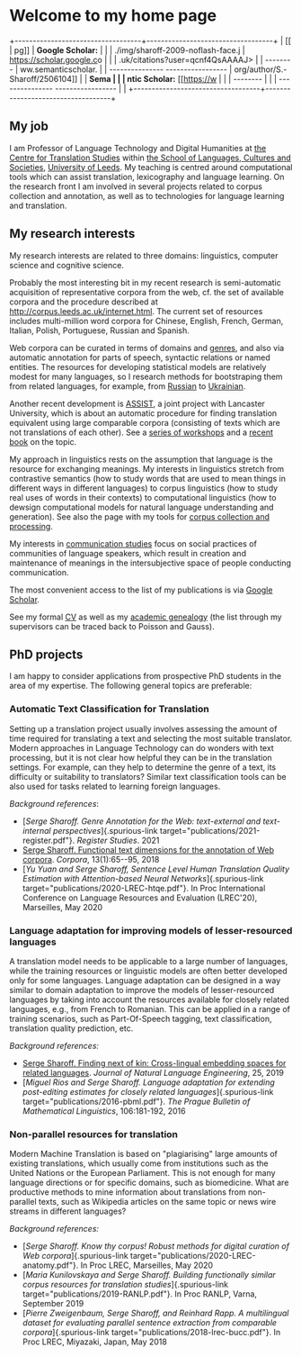 # Welcome to my home page

+-----------------------------------+-----------------------------------+
| \[\[                              | pg\]\] \| **Google Scholar:** \|  |
| ./img/sharoff-2009-noflash-face.j | <https://scholar.google.c>o       |
|                                   | .uk/citations?user=qcnf4QsAAAAJ\> |
|   --------                        | ww.semanticscholar.               |
| --------------- ----------------- | org/author/S.-Sharoff/2506104\]\] |
|   **Sema                          |                                   |
| ntic Scholar:**   \[\[<https://w> |                                   |
|   --------                        |                                   |
| --------------- ----------------- |                                   |
+-----------------------------------+-----------------------------------+

## My job

I am Professor of Language Technology and Digital Humanities at [the
Centre for Translation Studies](http://www.leeds.ac.uk/cts/) within [the
School of Languages, Cultures and
Societies](http://www.leeds.ac.uk/lcs), [University of
Leeds](http://www.leeds.ac.uk). My teaching is centred around
computational tools which can assist translation, lexicography and
language learning. On the research front I am involved in several
projects related to corpus collection and annotation, as well as to
technologies for language learning and translation.

## My research interests

My research interests are related to three domains: linguistics,
computer science and cognitive science.

Probably the most interesting bit in my recent research is
semi-automatic acquisition of representative corpora from the web, cf.
the set of available corpora and the procedure described at
<http://corpus.leeds.ac.uk/internet.html>. The current set of resources
includes multi-million word corpora for Chinese, English, French,
German, Italian, Polish, Portuguese, Russian and Spanish.

Web corpora can be curated in terms of domains and [genres](webgenres/),
and also via automatic annotation for parts of speech, syntactic
relations or named entities. The resources for developing statistical
models are relatively modest for many languages, so I research methods
for bootstraping them from related languages, for example, from
[Russian](publications/2011-dialog-sharoff-nivre.pdf) to
[Ukrainian](publications/2016-HyTra.pdf).

Another recent development is
[ASSIST](http://ucrel.lancs.ac.uk/projects/assist/), a joint project
with Lancaster University, which is about an automatic procedure for
finding translation equivalent using large comparable corpora
(consisting of texts which are not translations of each other). See a
[series of workshops](https://comparable.limsi.fr/) and a [recent
book](http://www.springer.com/cda/content/document/cda_downloaddocument/9783642201271-c1.pdfSGWID=0-0-45-1442068-p174109864)
on the topic.

My approach in linguistics rests on the assumption that language is the
resource for exchanging meanings. My interests in linguistics stretch
from contrastive semantics (how to study words that are used to mean
things in different ways in different languages) to corpus linguistics
(how to study real uses of words in their contexts) to computational
linguistics (how to dewsign computational models for natural language
understanding and generation). See also the page with my tools for
[corpus collection and
processing](http://corpus.leeds.ac.uk/internet.html).

My interests in [communication studies](communication.html) focus on
social practices of communities of language speakers, which result in
creation and maintenance of meanings in the intersubjective space of
people conducting communication.

The most convenient access to the list of my publications is via [Google
Scholar](https://scholar.google.co.uk/citations?user=qcnf4QsAAAAJ).

See my formal [CV](cv-formal.pdf) as well as my [academic
genealogy](lineage.html) (the list through my supervisors can be traced
back to Poisson and Gauss).

## PhD projects

I am happy to consider applications from prospective PhD students in the
area of my expertise. The following general topics are preferable:

### Automatic Text Classification for Translation

Setting up a translation project usually involves assessing the amount
of time required for translating a text and selecting the most suitable
translator. Modern approaches in Language Technology can do wonders with
text processing, but it is not clear how helpful they can be in the
translation settings. For example, can they help to determine the genre
of a text, its difficulty or suitability to translators? Similar text
classification tools can be also used for tasks related to learning
foreign languages.

*Background references*:

-   [*Serge Sharoff. Genre Annotation for the Web: text-external and
    text-internal perspectives*]{.spurious-link
    target="publications/2021-register.pdf"}. *Register Studies*. 2021
-   [Serge Sharoff. Functional text dimensions for the annotation of Web
    corpora](http://corpus.leeds.ac.uk/serge/publications/2018-ftd.pdf).
    *Corpora*, 13(1):65--95, 2018
-   [*Yu Yuan and Serge Sharoff, Sentence Level Human Translation
    Quality Estimation with Attention-based Neural
    Networks*]{.spurious-link target="publications/2020-LREC-htqe.pdf"}.
    In Proc International Conference on Language Resources and
    Evaluation (LREC\'20), Marseilles, May 2020

### Language adaptation for improving models of lesser-resourced languages

A translation model needs to be applicable to a large number of
languages, while the training resources or linguistic models are often
better developed only for some languages. Language adaptation can be
designed in a way similar to domain adaptation to improve the models of
lesser-resourced languages by taking into account the resources
available for closely related languages, e.g., from French to Romanian.
This can be applied in a range of training scenarios, such as
Part-Of-Speech tagging, text classification, translation quality
prediction, etc.

*Background references:*

-   [Serge Sharoff. Finding next of kin: Cross-lingual embedding spaces
    for related
    languages](http://corpus.leeds.ac.uk/serge/publications/2019-jnle.pdf).
    *Journal of Natural Language Engineering*, 25, 2019
-   [*Miguel Rios and Serge Sharoff. Language adaptation for extending
    post-editing estimates for closely related
    languages*]{.spurious-link target="publications/2016-pbml.pdf"}.
    *The Prague Bulletin of Mathematical Linguistics*, 106:181-192, 2016

### Non-parallel resources for translation

Modern Machine Translation is based on \"plagiarising\" large amounts of
existing translations, which usually come from institutions such as the
United Nations or the European Parliament. This is not enough for many
language directions or for specific domains, such as biomedicine. What
are productive methods to mine information about translations from
non-parallel texts, such as Wikipedia articles on the same topic or news
wire streams in different languages?

*Background references:*

-   [*Serge Sharoff. Know thy corpus! Robust methods for digital
    curation of Web corpora*]{.spurious-link
    target="publications/2020-LREC-anatomy.pdf"}. In Proc LREC,
    Marseilles, May 2020
-   [*Maria Kunilovskaya and Serge Sharoff. Building functionally
    similar corpus resources for translation studies*]{.spurious-link
    target="publications/2019-RANLP.pdf"}. In Proc RANLP, Varna,
    September 2019
-   [*Pierre Zweigenbaum, Serge Sharoff, and Reinhard Rapp. A
    multilingual dataset for evaluating parallel sentence extraction
    from comparable corpora*]{.spurious-link
    target="publications/2018-lrec-bucc.pdf"}. In Proc LREC, Miyazaki,
    Japan, May 2018
